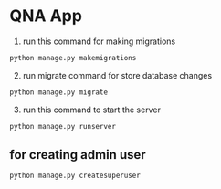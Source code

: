 # QNA App

1. run this command for making migrations
```bash
python manage.py makemigrations
```
2. run migrate command for store database changes

```bash
python manage.py migrate
```
3. run this command to start the server
```bash
python manage.py runserver
```

## for creating admin user

```bash
python manage.py createsuperuser
```
